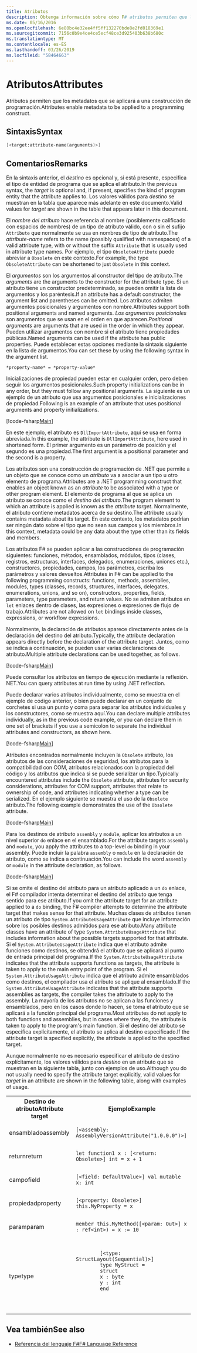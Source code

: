 ```yaml
---
title: Atributos
description: Obtenga información sobre cómo F# atributos permiten que los metadatos que se aplicará a una construcción de programación.
ms.date: 05/16/2016
ms.openlocfilehash: 6e80bc4e32ee4ff5ff132270bde8e2fd018369e1
ms.sourcegitcommit: 7156c0b9e4ce4ce5ecf48ce3d925403b638b680c
ms.translationtype: MT
ms.contentlocale: es-ES
ms.lasthandoff: 03/26/2019
ms.locfileid: "58464663"
---
```

# <a name="attributes"></a><span data-ttu-id="47aab-103">Atributos</span><span class="sxs-lookup"><span data-stu-id="47aab-103">Attributes</span></span>

<span data-ttu-id="47aab-104">Atributos permiten que los metadatos que se aplicará a una construcción de programación.</span><span class="sxs-lookup"><span data-stu-id="47aab-104">Attributes enable metadata to be applied to a programming construct.</span></span>

## <a name="syntax"></a><span data-ttu-id="47aab-105">Sintaxis</span><span class="sxs-lookup"><span data-stu-id="47aab-105">Syntax</span></span>

```fsharp
[<target:attribute-name(arguments)>]
```

## <a name="remarks"></a><span data-ttu-id="47aab-106">Comentarios</span><span class="sxs-lookup"><span data-stu-id="47aab-106">Remarks</span></span>

<span data-ttu-id="47aab-107">En la sintaxis anterior, el *destino* es opcional y, si está presente, especifica el tipo de entidad de programa que se aplica el atributo.</span><span class="sxs-lookup"><span data-stu-id="47aab-107">In the previous syntax, the *target* is optional and, if present, specifies the kind of program entity that the attribute applies to.</span></span> <span data-ttu-id="47aab-108">Los valores válidos para *destino* se muestran en la tabla que aparece más adelante en este documento.</span><span class="sxs-lookup"><span data-stu-id="47aab-108">Valid values for *target* are shown in the table that appears later in this document.</span></span>

<span data-ttu-id="47aab-109">El *nombre del atributo* hace referencia al nombre (posiblemente calificado con espacios de nombres) de un tipo de atributo válido, con o sin el sufijo `Attribute` que normalmente se usa en nombres de tipo de atributo.</span><span class="sxs-lookup"><span data-stu-id="47aab-109">The *attribute-name* refers to the name (possibly qualified with namespaces) of a valid attribute type, with or without the suffix `Attribute` that is usually used in attribute type names.</span></span> <span data-ttu-id="47aab-110">Por ejemplo, el tipo `ObsoleteAttribute` puede abreviar a `Obsolete` en este contexto.</span><span class="sxs-lookup"><span data-stu-id="47aab-110">For example, the type `ObsoleteAttribute` can be shortened to just `Obsolete` in this context.</span></span>

<span data-ttu-id="47aab-111">El *argumentos* son los argumentos al constructor del tipo de atributo.</span><span class="sxs-lookup"><span data-stu-id="47aab-111">The *arguments* are the arguments to the constructor for the attribute type.</span></span> <span data-ttu-id="47aab-112">Si un atributo tiene un constructor predeterminado, se pueden omitir la lista de argumentos y los paréntesis.</span><span class="sxs-lookup"><span data-stu-id="47aab-112">If an attribute has a default constructor, the argument list and parentheses can be omitted.</span></span> <span data-ttu-id="47aab-113">Los atributos admiten argumentos posicionales y argumentos con nombre.</span><span class="sxs-lookup"><span data-stu-id="47aab-113">Attributes support both positional arguments and named arguments.</span></span> <span data-ttu-id="47aab-114">*Los argumentos posicionales* son argumentos que se usan en el orden en que aparecen.</span><span class="sxs-lookup"><span data-stu-id="47aab-114">*Positional arguments* are arguments that are used in the order in which they appear.</span></span> <span data-ttu-id="47aab-115">Pueden utilizar argumentos con nombre si el atributo tiene propiedades públicas.</span><span class="sxs-lookup"><span data-stu-id="47aab-115">Named arguments can be used if the attribute has public properties.</span></span> <span data-ttu-id="47aab-116">Puede establecer estas opciones mediante la sintaxis siguiente en la lista de argumentos.</span><span class="sxs-lookup"><span data-stu-id="47aab-116">You can set these by using the following syntax in the argument list.</span></span>

```
*property-name* = *property-value*
```

<span data-ttu-id="47aab-117">Inicializaciones de propiedad pueden estar en cualquier orden, pero deben seguir los argumentos posicionales.</span><span class="sxs-lookup"><span data-stu-id="47aab-117">Such property initializations can be in any order, but they must follow any positional arguments.</span></span> <span data-ttu-id="47aab-118">La siguiente es un ejemplo de un atributo que usa argumentos posicionales e inicializaciones de propiedad.</span><span class="sxs-lookup"><span data-stu-id="47aab-118">Following is an example of an attribute that uses positional arguments and property initializations.</span></span>

[!code-fsharp[Main](../../../samples/snippets/fsharp/lang-ref-2/snippet6202.fs)]

<span data-ttu-id="47aab-119">En este ejemplo, el atributo es `DllImportAttribute`, aquí se usa en forma abreviada.</span><span class="sxs-lookup"><span data-stu-id="47aab-119">In this example, the attribute is `DllImportAttribute`, here used in shortened form.</span></span> <span data-ttu-id="47aab-120">El primer argumento es un parámetro de posición y el segundo es una propiedad.</span><span class="sxs-lookup"><span data-stu-id="47aab-120">The first argument is a positional parameter and the second is a property.</span></span>

<span data-ttu-id="47aab-121">Los atributos son una construcción de programación de .NET que permite a un objeto que se conoce como un *atributo* va a asociar a un tipo u otro elemento de programa.</span><span class="sxs-lookup"><span data-stu-id="47aab-121">Attributes are a .NET programming construct that enables an object known as an *attribute* to be associated with a type or other program element.</span></span> <span data-ttu-id="47aab-122">El elemento de programa al que se aplica un atributo se conoce como el *destino del atributo*.</span><span class="sxs-lookup"><span data-stu-id="47aab-122">The program element to which an attribute is applied is known as the *attribute target*.</span></span> <span data-ttu-id="47aab-123">Normalmente, el atributo contiene metadatos acerca de su destino.</span><span class="sxs-lookup"><span data-stu-id="47aab-123">The attribute usually contains metadata about its target.</span></span> <span data-ttu-id="47aab-124">En este contexto, los metadatos podrían ser ningún dato sobre el tipo que no sean sus campos y los miembros.</span><span class="sxs-lookup"><span data-stu-id="47aab-124">In this context, metadata could be any data about the type other than its fields and members.</span></span>

<span data-ttu-id="47aab-125">Los atributos F# se pueden aplicar a las construcciones de programación siguientes: funciones, métodos, ensamblados, módulos, tipos (clases, registros, estructuras, interfaces, delegados, enumeraciones, uniones etc.), constructores, propiedades, campos, los parámetros, escriba los parámetros y valores devueltos.</span><span class="sxs-lookup"><span data-stu-id="47aab-125">Attributes in F# can be applied to the following programming constructs: functions, methods, assemblies, modules, types (classes, records, structures, interfaces, delegates, enumerations, unions, and so on), constructors, properties, fields, parameters, type parameters, and return values.</span></span> <span data-ttu-id="47aab-126">No se admiten atributos en `let` enlaces dentro de clases, las expresiones o expresiones de flujo de trabajo.</span><span class="sxs-lookup"><span data-stu-id="47aab-126">Attributes are not allowed on `let` bindings inside classes, expressions, or workflow expressions.</span></span>

<span data-ttu-id="47aab-127">Normalmente, la declaración de atributos aparece directamente antes de la declaración del destino del atributo.</span><span class="sxs-lookup"><span data-stu-id="47aab-127">Typically, the attribute declaration appears directly before the declaration of the attribute target.</span></span> <span data-ttu-id="47aab-128">Juntos, como se indica a continuación, se pueden usar varias declaraciones de atributo.</span><span class="sxs-lookup"><span data-stu-id="47aab-128">Multiple attribute declarations can be used together, as follows.</span></span>

[!code-fsharp[Main](../../../samples/snippets/fsharp/lang-ref-2/snippet6603.fs)]

<span data-ttu-id="47aab-129">Puede consultar los atributos en tiempo de ejecución mediante la reflexión. NET.</span><span class="sxs-lookup"><span data-stu-id="47aab-129">You can query attributes at run time by using .NET reflection.</span></span>

<span data-ttu-id="47aab-130">Puede declarar varios atributos individualmente, como se muestra en el ejemplo de código anterior, o bien puede declarar en un conjunto de corchetes si usa un punto y coma para separar los atributos individuales y los constructores, como se muestra aquí.</span><span class="sxs-lookup"><span data-stu-id="47aab-130">You can declare multiple attributes individually, as in the previous code example, or you can declare them in one set of brackets if you use a semicolon to separate the individual attributes and constructors, as shown here.</span></span>

[!code-fsharp[Main](../../../samples/snippets/fsharp/lang-ref-2/snippet6604.fs)]

<span data-ttu-id="47aab-131">Atributos encontrados normalmente incluyen la `Obsolete` atributo, los atributos de las consideraciones de seguridad, los atributos para la compatibilidad con COM, atributos relacionados con la propiedad del código y los atributos que indica si se puede serializar un tipo.</span><span class="sxs-lookup"><span data-stu-id="47aab-131">Typically encountered attributes include the `Obsolete` attribute, attributes for security considerations, attributes for COM support, attributes that relate to ownership of code, and attributes indicating whether a type can be serialized.</span></span> <span data-ttu-id="47aab-132">En el ejemplo siguiente se muestra el uso de la `Obsolete` atributo.</span><span class="sxs-lookup"><span data-stu-id="47aab-132">The following example demonstrates the use of the `Obsolete` attribute.</span></span>

[!code-fsharp[Main](../../../samples/snippets/fsharp/lang-ref-2/snippet6605.fs)]

<span data-ttu-id="47aab-133">Para los destinos de atributo `assembly` y `module`, aplicar los atributos a un nivel superior `do` enlace en el ensamblado.</span><span class="sxs-lookup"><span data-stu-id="47aab-133">For the attribute targets `assembly` and `module`, you apply the attributes to a top-level `do` binding in your assembly.</span></span> <span data-ttu-id="47aab-134">Puede incluir la palabra `assembly` o `module` en la declaración de atributo, como se indica a continuación.</span><span class="sxs-lookup"><span data-stu-id="47aab-134">You can include the word `assembly` or `module` in the attribute declaration, as follows.</span></span>

[!code-fsharp[Main](../../../samples/snippets/fsharp/lang-ref-2/snippet6606.fs)]

<span data-ttu-id="47aab-135">Si se omite el destino del atributo para un atributo aplicado a un `do` enlace, el F# compilador intenta determinar el destino del atributo que tenga sentido para ese atributo.</span><span class="sxs-lookup"><span data-stu-id="47aab-135">If you omit the attribute target for an attribute applied to a `do` binding, the F# compiler attempts to determine the attribute target that makes sense for that attribute.</span></span> <span data-ttu-id="47aab-136">Muchas clases de atributos tienen un atributo de tipo `System.AttributeUsageAttribute` que incluye información sobre los posibles destinos admitidos para ese atributo.</span><span class="sxs-lookup"><span data-stu-id="47aab-136">Many attribute classes have an attribute of type `System.AttributeUsageAttribute` that includes information about the possible targets supported for that attribute.</span></span> <span data-ttu-id="47aab-137">Si el `System.AttributeUsageAttribute` indica que el atributo admite funciones como destinos, se obtendrá el atributo que se aplicará al punto de entrada principal del programa.</span><span class="sxs-lookup"><span data-stu-id="47aab-137">If the `System.AttributeUsageAttribute` indicates that the attribute supports functions as targets, the attribute is taken to apply to the main entry point of the program.</span></span> <span data-ttu-id="47aab-138">Si el `System.AttributeUsageAttribute` indica que el atributo admite ensamblados como destinos, el compilador usa el atributo se aplique al ensamblado.</span><span class="sxs-lookup"><span data-stu-id="47aab-138">If the `System.AttributeUsageAttribute` indicates that the attribute supports assemblies as targets, the compiler takes the attribute to apply to the assembly.</span></span> <span data-ttu-id="47aab-139">La mayoría de los atributos no se aplican a las funciones y ensamblados, pero en los casos donde lo hacen, se toma el atributo que se aplicará a la función principal del programa.</span><span class="sxs-lookup"><span data-stu-id="47aab-139">Most attributes do not apply to both functions and assemblies, but in cases where they do, the attribute is taken to apply to the program's main function.</span></span> <span data-ttu-id="47aab-140">Si el destino del atributo se especifica explícitamente, el atributo se aplica al destino especificado.</span><span class="sxs-lookup"><span data-stu-id="47aab-140">If the attribute target is specified explicitly, the attribute is applied to the specified target.</span></span>

<span data-ttu-id="47aab-141">Aunque normalmente no es necesario especificar el atributo de destino explícitamente, los valores válidos para *destino* en un atributo que se muestran en la siguiente tabla, junto con ejemplos de uso.</span><span class="sxs-lookup"><span data-stu-id="47aab-141">Although you do not usually need to specify the attribute target explicitly, valid values for *target* in an attribute are shown in the following table, along with examples of usage.</span></span>

<table>
  <tr>
    <th><span data-ttu-id="47aab-142">Destino de atributo</span><span class="sxs-lookup"><span data-stu-id="47aab-142">Attribute target</span></span></td>
    <th><span data-ttu-id="47aab-143">Ejemplo</span><span class="sxs-lookup"><span data-stu-id="47aab-143">Example</span></span></td> 
  </tr>
  <tr>
    <td><span data-ttu-id="47aab-144">ensamblado</span><span class="sxs-lookup"><span data-stu-id="47aab-144">assembly</span></span></td>
    <td><pre lang="fsharp"><code>[&lt;assembly: AssemblyVersionAttribute("1.0.0.0")&gt;]<code></pre></td> 
  </tr>
  <tr>
    <td><span data-ttu-id="47aab-145">return</span><span class="sxs-lookup"><span data-stu-id="47aab-145">return</span></span></td>
    <td><pre lang="fsharp"><code>let function1 x : [&lt;return: Obsolete&gt;] int = x + 1<code></pre></td> 
  </tr>
  <tr>
    <td><span data-ttu-id="47aab-146">campo</span><span class="sxs-lookup"><span data-stu-id="47aab-146">field</span></span></td>
    <td><pre lang="fsharp"><code>[&lt;field: DefaultValue&gt;] val mutable x: int<code></pre></td> 
  </tr>
  <tr>
    <td><span data-ttu-id="47aab-147">propiedad</span><span class="sxs-lookup"><span data-stu-id="47aab-147">property</span></span></td>
    <td><pre lang="fsharp"><code>[&lt;property: Obsolete&gt;] this.MyProperty = x<code></pre></td> 
  </tr>
  <tr>
    <td><span data-ttu-id="47aab-148">param</span><span class="sxs-lookup"><span data-stu-id="47aab-148">param</span></span></td>
    <td><pre lang="fsharp"><code>member this.MyMethod([&lt;param: Out&gt;] x : ref&lt;int&gt;) = x := 10<code></pre></td> 
  </tr>
  <tr>
    <td><span data-ttu-id="47aab-149">type</span><span class="sxs-lookup"><span data-stu-id="47aab-149">type</span></span></td>
    <td>
        <pre lang="fsharp"><code>
        [&lt;type: StructLayout(Sequential)&gt;] 
        type MyStruct = 
        struct 
        x : byte
        y : int
        end
        <code></pre>
    </td>
  </tr>
</table>

## <a name="see-also"></a><span data-ttu-id="47aab-150">Vea también</span><span class="sxs-lookup"><span data-stu-id="47aab-150">See also</span></span>

- [<span data-ttu-id="47aab-151">Referencia del lenguaje F#</span><span class="sxs-lookup"><span data-stu-id="47aab-151">F# Language Reference</span></span>](index.md)